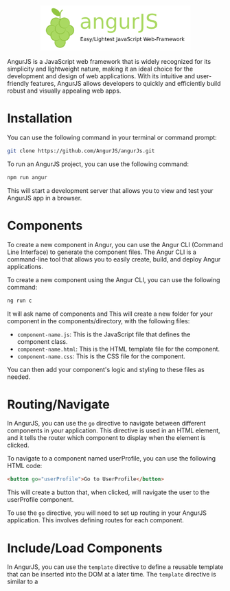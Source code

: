 <p align="center">
  <img width="350" src="https://github.com/AngurJS/docs/blob/main/angurjs-banner-trans.png?raw=true" />
</p>
AngurJS is a JavaScript web framework that is widely recognized for its simplicity and lightweight nature, making it an ideal choice for the development and design of web applications. With its intuitive and user-friendly features, AngurJS allows developers to quickly and efficiently build robust and visually appealing web apps.

# Installation
You can use the following command in your terminal or command prompt:

```sh
git clone https://github.com/AngurJS/angurJs.git
```
To run an AngurJS project, you can use the following command:

```sh
npm run angur
```
This will start a development server that allows you to view and test your AngurJS app in a browser.

# Components
To create a new component in Angur, you can use the Angur CLI (Command Line Interface) to generate the component files. The Angur CLI is a command-line tool that allows you to easily create, build, and deploy Angur applications.

To create a new component using the Angur CLI, you can use the following command:

```sh
ng run c
```
It will ask name of components and This will create a new folder for your component in the components/directory, with the following files:
- `component-name.js`: This is the JavaScript file that defines the component class.
- `component-name.html`: This is the HTML template file for the component.
- `component-name.css`: This is the CSS file for the component.

You can then add your component's logic and styling to these files as needed.

# Routing/Navigate
In AngurJS, you can use the `go` directive to navigate between different components in your application. This directive is used in an HTML element, and it tells the router which component to display when the element is clicked.

To navigate to a component named userProfile, you can use the following HTML code:

```html
<button go="userProfile">Go to UserProfile</button>
```
This will create a button that, when clicked, will navigate the user to the userProfile component.

To use the `go` directive, you will need to set up routing in your AngurJS application. This involves defining routes for each component.

# Include/Load Components
In AngurJS, you can use the `template` directive to define a reusable template that can be inserted into the DOM at a later time. The `template` directive is similar to a <template> element in HTML, but it is only recognized by AngurJS.

You can then insert the header template into the DOM by using the `template` directive, like this:

```html
<div template="header"></div>
````

# Varibale Passing
  
To pass any value from one component to another component, you need to use setValue() and getValue() as functions.

For example, you want to pass "name" from the "UserForm" component to the "UserDetails" component.
So in the "UserForm" component:
```js
setValue("name", "Rohit Chouhan")
 ```

And in the "UserDetails" component:
```js
getValue("name")
```
